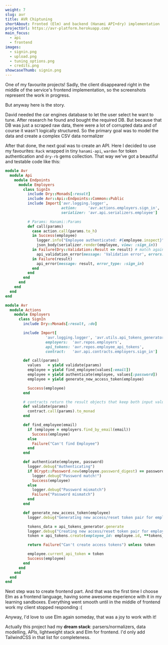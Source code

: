 ```yaml
---
weight: 7
slug: avr
title: AVR Chiptuning
shortAbout: Fronted (Elm) and backend (Hanami API+dry) implementation
projectUrl: https://avr-platform.herokuapp.com/
main_focus:
  - api
  - frontend
images:
  - signin.png
  - upload.png
  - tuning_options.png
  - credits.png
showcaseThumb: signin.png
---
```


One of my favourite projects! Sadly, the client disappeared right in the middle of the service's frontend implementation, so the screenshots represent the work in progress.

But anyway here is the story.

David needed the car engines database to let the user select he want to tune. After research he found and bought the required DB. But because that DB was just a scraped raw data, there were a lot of corrupted data and of course it wasn't logically structured. So the primary goal was to model the data and create a complex CSV data normalizer

After that done, the next goal was to create an API. Here I decided to use my favourites: ``Rack`` wrapped in tiny ``hanami-api``, ``warden`` for token authentication and ``dry-rb`` gems collection. That way we've got a beautiful and testable code like this:

```ruby
module Avr
  module Api
    module Endpoints
      module Employers
        class SignIn
          include Dry::Monads[:result]
          include Avr::Api::Endpoints::Common::Public
          include Import['avr.logging.logger',
                         action:     'avr.actions.employers.sign_in',
                         serializer: 'avr.api.serializers.employee']

          # Params: Hanami::Params
          def call(params)
            case action.call(params.to_h)
            in Success(employee)
              logger.info("Employee authenticated: #{employee.inspect}")
              json_body(serializer.render(employee, view: :sign_in))
            in Failure(Dry::Validation::Result => result) # match against validation: true
              api_validation_error(message: 'Validation error', errors: result.errors.to_h)
            in Failure(result)
              api_error(message: result, error_type: :sign_in)
            end
          end
        end
      end
    end
  end
end
```

```ruby
module Avr
  module Actions
    module Employers
      class SignIn
        include Dry::Monads[:result, :do]

        include Import[
                  'avr.logging.logger', 'avr.utils.api_tokens_generator',
                  employers:  'avr.repos.employers',
                  api_tokens: 'avr.repos.employee_api_tokens',
                  contract:   'avr.api.contracts.employers.sign_in']

        def call(params)
          values   = yield validate(params)
          employee = yield find_employee(values[:email])
          employee = yield authenticate(employee, values[:password])
          employee = yield generate_new_access_token(employee)

          Success(employee)
        end

        # contracts return the result objects that keep both input values and errors.
        def validate(params)
          contract.call(params).to_monad
        end

        def find_employee(email)
          if (employee = employers.find_by_email(email))
            Success(employee)
          else
            Failure("Can't find Employee")
          end
        end

        def authenticate(employee, password)
          logger.debug("Authenticating")
          if BCrypt::Password.new(employee.password_digest) == password
            logger.debug("Password match!")
            Success(employee)
          else
            logger.debug("Password mismatch")
            Failure("Password mismatch")
          end
        end

        def generate_new_access_token(employee)
          logger.debug("Generating new access/reset token pair for employee: #{employee.email}")

          tokens_data = api_tokens_generator.generate
          logger.debug("Creating new access/reset token pair for employee: #{employee.email}")
          token = api_tokens.create(employee_id: employee.id, **tokens_data)

          return Failure("Can't create access tokens") unless token

          employee.current_api_token = token
          Success(employee)
        end
      end
    end
  end
end
```

Next step was to create frontend part. And that was the first time I choose Elm as a frontend language, having some awesome experience with it in my learning sandboxes. Everything went smooth until in the middle of frontend work my client stopped responding :(

Anyway, I'd love to use Elm again someday, that was a joy to work with it!

Actually this project had my **dream stack**: parsers/normalizers, data modelling, APIs, lightweight stack and Elm for frontend. I'd only add TailwindCSS in that list for completeness.

